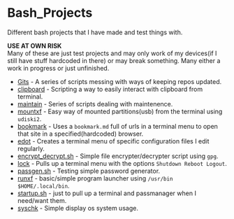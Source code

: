 # Bash_Projects
Different bash projects that I have made and test things with.

**USE AT OWN RISK**  
Many of these are just test projects and may only work of my devices(if I still have stuff hardcoded in there) or may break something. Many either a work in progress or just unfinished.

* [Gits](https://github.com/jb-williams/Bash_Projects/tree/main/Gits)   - A series of scripts messing with ways of keeping repos updated.
* [clipboard](https://github.com/jb-williams/Bash_Projects/tree/main/clipboard) - Scripting a way to easily interact with clipboard from terminal.
* [maintain](https://github.com/jb-williams/Bash_Projects/tree/main/maintain)   - Series of scripts dealing with maintenence.
* [mountxf](https://github.com/jb-williams/Bash_Projects/tree/main/mountxf) - Easy way of mounted partitions(usb) from the terminal using `udiski2`.
* [bookmark](https://github.com/jb-williams/Bash_Projects/blob/main/bookmarks) - Uses a `bookmark.md` full of urls in a terminal menu to open that site in a specified(hardcoded) browser.
* [edot](https://github.com/jb-williams/Bash_Projects/blob/main/edot)   - Creates a terminal menu of specific configuration files I edit regularly.
* [encrypt_decrypt.sh](https://github.com/jb-williams/Bash_Projects/blob/main/encrypt_decrypt.sh) - Simple file encrypter/decrypter script using `gpg`. 
* [lock](https://github.com/jb-williams/Bash_Projects/blob/main/lock)   - Pulls up a terminal menu with the options `Shutdown Reboot Logout`.
* [passgen.sh](https://github.com/jb-williams/Bash_Projects/blob/main/passgen.sh)   - Testing simple password generator.
* [runxf](https://github.com/jb-williams/Bash_Projects/blob/main/runxf) - basic/simple program launcher using `/usr/bin $HOME/.local/bin`.
* [startup.sh](https://github.com/jb-williams/Bash_Projects/blob/main/startup.sh)   - just to pull up a terminal and passmanager when I need/want them.
* [syschk](https://github.com/jb-williams/Bash_Projects/blob/main/syschk)   - Simple display os system usage.
